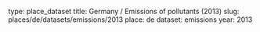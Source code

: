 type: place_dataset
title: Germany / Emissions of pollutants (2013)
slug: places/de/datasets/emissions/2013
place: de
dataset: emissions
year: 2013
